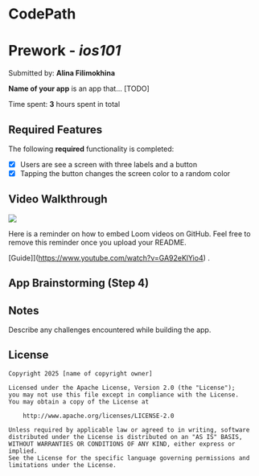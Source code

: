 # CodePath

# Prework - *ios101*

Submitted by: **Alina Filimokhina**

**Name of your app** is an app that... [TODO] 

Time spent: **3** hours spent in total

## Required Features

The following **required** functionality is completed:

- [X] Users are see a screen with three labels and a button
- [X] Tapping the button changes the screen color to a random color
 
## Video Walkthrough
<a href="https://www.loom.com/share/7273b7c1f1264adf90cd138a151f5449">
   <img style="max-width:300px;" src="https://cdn.loom.com/sessions/thumbnails/7273b7c1f1264adf90cd138a151f5449-304c82c0e4d147db-full-play.gif">
</a>


Here is a reminder on how to embed Loom videos on GitHub. Feel free to remove this reminder once you upload your README. 

[Guide]](https://www.youtube.com/watch?v=GA92eKlYio4) .

## App Brainstorming (Step 4)

## Notes

Describe any challenges encountered while building the app.

## License

    Copyright 2025 [name of copyright owner]

    Licensed under the Apache License, Version 2.0 (the "License");
    you may not use this file except in compliance with the License.
    You may obtain a copy of the License at

        http://www.apache.org/licenses/LICENSE-2.0

    Unless required by applicable law or agreed to in writing, software
    distributed under the License is distributed on an "AS IS" BASIS,
    WITHOUT WARRANTIES OR CONDITIONS OF ANY KIND, either express or implied.
    See the License for the specific language governing permissions and
    limitations under the License.
